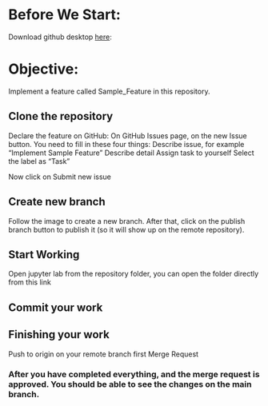 # Before We Start:
Download github desktop [here](https://central.github.com/deployments/desktop/desktop/latest/win32): 


# Objective: 
Implement a feature called Sample_Feature in this repository.

## Clone the repository

Declare the feature on GitHub:
On GitHub Issues page, on the new Issue button.
You need to fill in these four things:
Describe issue, for example “Implement Sample Feature”
Describe detail
Assign task to yourself
Select the label as “Task”

Now click on Submit new issue

## Create new branch
Follow the image to create a new branch. After that, click on the publish branch button to publish it (so it will show up on the remote repository).

## Start Working
Open jupyter lab from the repository folder, you can open the folder directly from this link

## Commit your work

## Finishing your work
Push to origin on your remote branch first
Merge Request

### After you have completed everything, and the merge request is approved. You should be able to see the changes on the main branch.
